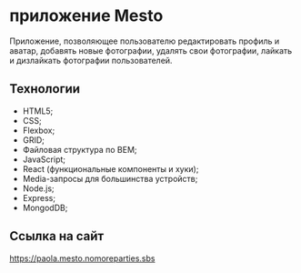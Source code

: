 # приложение Мesto
Приложение, позволяющее пользователю редактировать профиль и аватар, добавять новые фотографии, удалять свои фотографии, лайкать и дизлайкать фотографии пользователей.

## Технологии
* HTML5;
* CSS;
* Flexbox;
* GRID;
* Файловая структура по BEM;
* JavaScript;
* React (функциональные компоненты и хуки);
* Media-запросы для большинства устройств;
* Node.js;
* Express;
* MongodDB;


## Ссылка на сайт
https://paola.mesto.nomoreparties.sbs

